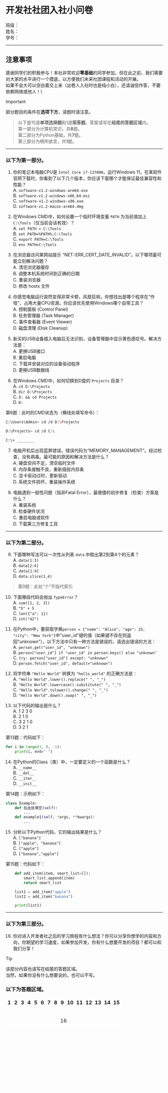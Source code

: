 # 开发社社团入社小问卷
班级：      
姓名：      
学号：      

---

## 注意事项

感谢同学们的积极参与！本社非常欢迎**零基础**的同学参加，但在此之前，我们需要对大家的水平进行一个摸底，以方便我们未来社团课程和活动的开展。\
如果不会大可以空白着交上来（出卷人入社时也是纯小白），还请诚信作答，不要依赖网络或他人！\
>[!IMPORTANT]
>部分题目的条件在**选项下方**，读题时请注意。

>以下是15道**单项选择题**和1道**简答题**，答案请写在**结尾的答题区域**内。\
>第一部分为计算机常识，共**8**题。\
>第二部分为Python基础，共**7**题。\
>第三部分为畅所欲言，共**1**题。

---

### 以下为第一部分。

1.  你的笔记本电脑CPU是 `Intel Core i7-13700H`，运行Windows 11，在某软件官网下载时，你看到了以下几个版本，你应该下载哪个才能保证最佳兼容性和性能？\
A. `software-v1.2-windows-arm64.exe`\
B. `software-v1.2-windows-x86_64.msi`\
C. `software-v1.2-windows-x86.exe`\
D. `software-v1.2-macos-arm64.dmg`

2.  在Windows CMD中，如何设置一个临时环境变量 `PATH` 为当前值加上 `C:\Tools`（仅当前会话有效）？  
A. `set PATH = C:\Tools`  \
B. `set PATH=%PATH%;C:\Tools`  \
C. `export PATH=C:\Tools`  \
D. `env PATH=C:\Tools`  

3.  在浏览器访问某网站提示 “NET::ERR_CERT_DATE_INVALID”。以下哪项最可能立刻解决问题？  
A. 清空浏览器缓存  
B. 调整本机系统时间到正确的日期  
C. 重装浏览器  
D. 修改 hosts 文件

4.  你感觉电脑运行突然变得非常卡顿，风扇狂转。你想找出是哪个程序在“作怪”，占用大量CPU资源。你应该优先使用Windows哪个自带工具？  
    A. 控制面板 (Control Panel)   
    B. 任务管理器 (Task Manager)   
    C. 事件查看器 (Event Viewer)   
    D. 磁盘清理 (Disk Cleanup)   

5.  新买的USB设备插入电脑后无法识别，设备管理器中显示黄色感叹号。解决方法是：  
A. 更换USB接口  
B. 重启电脑  
C. 下载并安装对应的设备驱动程序  
D. 更换USB数据线

6.  在Windows CMD中，如何切换到D盘的 `Projects` 目录？\
A. `cd D:\Projects`  
B. `dir D:\Projects`  
C. `D: && cd Projects`  
D. `D:`  

第6题：此时的CMD状态为（横线处填写命令）：
```bash
C:\Users\Admin> cd /d D:\Projects

D:\Projects> cd /d C:\

C:\> ________
```  

7.  电脑开机后出现蓝屏错误，错误代码为“MEMORY_MANAGEMENT”。经过检查，没有病毒。最可能的原因和解决方法是什么？  
A. 硬盘空间不足，清空临时文件  
B. 内存条接触不良，重新插拔内存条  
C. 显卡驱动过时，更新驱动  
D. 系统文件损坏，重装操作系统  

8. 电脑遇到一般性问题（指非Fatal Error），最便捷的初步修复（检查）方案是什么？\
A. 重装系统\
B. 检查硬件状况\
C. 重启电脑或软件\
D. 下载第三方修复工具

---

### 以下为第二部分。

9.  下面哪种写法可以一次性从列表 `data` 中取出第2到第4个的元素？   
A. `data(1:3)`  
B. `data[2:4]`  
C. `data[1:4]`  
D. `data.slice(1,4)`
>第9题：此处“个”不指代索引

10. 下面哪段代码会抛出 `TypeError`？  
A. `sum([1, 2, 3])`  
B. `"5" + 5`  
C. `len({"a": 1})`  
D. `int("42")`

11.  在Python中，要获取字典`person = {"name": "Alice", "age": 25, "city": "New York"}`中"user_id"键的值（如果键不存在则返回"unknown"），以下方法中只有一种方法是错误的，请选出错误的方法：\
A. `person.get("user_id", "unknown")`\
B. `person["user_id"] if "user_id" in person.keys() else "unknown"`\
C. `try: person["user_id"] except: "unknown"`\
D. `person.fetch("user_id", default="unknown")`

12.  将字符串 `"Hello World"` 转换为 `"hello_world"` 的正确方法是：   
A. `"Hello World".lower().replace(" ", "_")`  
B. `"Hello World".lowercase().substitute(" ", "_")`  
C. `"Hello World".tolower().change(" ", "_")`  
D. `"Hello World".down().swap(" ", "_")`

13.  以下代码的输出是什么？  
A. 1 2 3 0  
B. 2 1 0   
C. 3 2 1 0   
D. 3 2 1  

第13题：代码如下：
```python
for i in range(3, 0, -1):
    print(i, end=" ")
```  

14.  在Python的Class（类）中，一定要定义的一个函数是什么？\
A.  `__name__`\
B.  `__del__`\
C.  `__iter__`\
D.  `__init__`

第14题：示例如下：
```python
class Example:
    def 在此处填空(self):
        ...
    def example1(self, *args, **kwargs):
        ...
```

15.  分析以下Python代码，它的输出结果是什么？   
    A. `["banana"]`\
    B. `["apple", "banana"]`\
    C. `["apple"]`\
    D. `["banana","apple"]`

第15题：代码如下：
```python
    def add_item(item, smart_list=[]):
        smart_list.append(item)
        return smart_list

    list1 = add_item("apple")
    list2 = add_item("banana")

    print(list1)
```

---

### 以下为第三部分。

16.  你对进入开发者社之后的学习旅程有什么想法？你可以分享你想学的内容和方向，你期望的学习速度，如果参加开发，你有什么想要开发的项目？都可以和我们分享！
>[!TIP]
>该部分内容也请写在结尾的答题区域。\
>当然，如果你没有什么想要说的，也可以不写。


### 以下为答题区域。


<!-- 表格：第 1 行 1~15；第 2 行空白；第 3 行合并单元格写 16；第 4 行空白 -->
<table style="border-collapse:collapse; width:100%;">
  <!-- 第 1 行：1 ~ 15 -->
  <tr>
    <!-- 重复 15 次 -->
    <th style="border:1px solid #ffffffff; padding:4px;">1</th>
    <th style="border:1px solid #ffffffff; padding:4px;">2</th>
    <th style="border:1px solid #ffffffff; padding:4px;">3</th>
    <th style="border:1px solid #ffffffff; padding:4px;">4</th>
    <th style="border:1px solid #ffffffff; padding:4px;">5</th>
    <th style="border:1px solid #ffffffff; padding:4px;">6</th>
    <th style="border:1px solid #ffffffff; padding:4px;">7</th>
    <th style="border:1px solid #ffffffff; padding:4px;">8</th>
    <th style="border:1px solid #ffffffff; padding:4px;">9</th>
    <th style="border:1px solid #ffffffff; padding:4px;">10</th>
    <th style="border:1px solid #ffffffff; padding:4px;">11</th>
    <th style="border:1px solid #ffffffff; padding:4px;">12</th>
    <th style="border:1px solid #ffffffff; padding:4px;">13</th>
    <th style="border:1px solid #ffffffff; padding:4px;">14</th>
    <th style="border:1px solid #ffffffff; padding:4px;">15</th>
  </tr>

  <!-- 第 2 行：空白 -->
  <tr>
    <!-- 同样 15 个单元格，占位即可 -->
    <td style="border:1px solid #ffffffff;">&nbsp;</td>
    <td style="border:1px solid #ffffffff;">&nbsp;</td>
    <td style="border:1px solid #ffffffff;">&nbsp;</td>
    <td style="border:1px solid #ffffffff;">&nbsp;</td>
    <td style="border:1px solid #ffffffff;">&nbsp;</td>
    <td style="border:1px solid #ffffffff;">&nbsp;</td>
    <td style="border:1px solid #ffffffff;">&nbsp;</td>
    <td style="border:1px solid #ffffffff;">&nbsp;</td>
    <td style="border:1px solid #ffffffff;">&nbsp;</td>
    <td style="border:1px solid #ffffffff;">&nbsp;</td>
    <td style="border:1px solid #ffffffff;">&nbsp;</td>
    <td style="border:1px solid #ffffffff;">&nbsp;</td>
    <td style="border:1px solid #ffffffff;">&nbsp;</td>
    <td style="border:1px solid #ffffffff;">&nbsp;</td>
    <td style="border:1px solid #ffffffff;">&nbsp;</td>
  </tr>

  <!-- 第 3 行：单元格“16”横跨 15 列 -->
  <tr>
    <td colspan="15" style="border:1px solid #ffffffff; text-align:center; padding:6px;">16</td>
  </tr>

  <!-- 第 4 行：一个跨 15 列的空白大单元格，可按需调整高度 -->
  <tr>
    <td colspan="15" style="border:1px solid #ffffffff; height:200px;">&nbsp;</td>
  </tr>
</table>